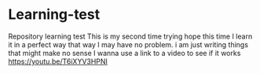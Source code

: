 # Learning-test
Repository learning test
This is my second time trying hope this time I learn it in a perfect way that way I may have no problem.
i am just writing things that might make no sense
I wanna use a link to a video to see if it works
https://youtu.be/T6iXYV3HPNI
